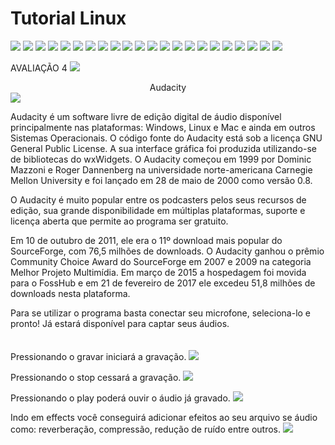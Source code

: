 # Tutorial Linux

<img src="Slide1.JPG">
<img src="Slide2.JPG">
<img src="Slide3.JPG">
<img src="Slide4.JPG">
<img src="Slide5.JPG">
<img src="Slide6.JPG">
<img src="Slide7.JPG">
<img src="Slide8.JPG">
<img src="Slide9.JPG">
<img src="Slide10.JPG">
<img src="Slide11.JPG">
<img src="Slide12.JPG">
<img src="Slide13.JPG">
<img src="Slide14.JPG">
<img src="Slide15.JPG">
<img src="Slide16.JPG">
<img src="Slide17.JPG">
<img src="Slide18.JPG">
<img src="Slide19.JPG">
<img src="Slide20.JPG">
<img src="Slide21.JPG">
<img src="Slide22.JPG">

AVALIAÇÃO 4
<img src="flstudio.png">


<center>Audacity</center>

<img src="audacity.jpg">

Audacity é um software livre de edição digital de áudio disponível principalmente nas plataformas: Windows, Linux e Mac e ainda em outros Sistemas Operacionais. O código fonte do Audacity está sob a licença GNU General Public License. A sua interface gráfica foi produzida utilizando-se de bibliotecas do wxWidgets. O Audacity começou em 1999 por Dominic Mazzoni e Roger Dannenberg na universidade norte-americana Carnegie Mellon University e foi lançado em 28 de maio de 2000 como versão 0.8.

O Audacity é muito popular entre os podcasters pelos seus recursos de edição, sua grande disponibilidade em múltiplas plataformas, suporte e licença aberta que permite ao programa ser gratuito.

Em 10 de outubro de 2011, ele era o 11º download mais popular do SourceForge, com 76,5 milhões de downloads. O Audacity ganhou o prêmio Community Choice Award do SourceForge em 2007 e 2009 na categoria Melhor Projeto Multimídia. Em março de 2015 a hospedagem foi movida para o FossHub e em 21 de fevereiro de 2017 ele excedeu 51,8 milhões de downloads nesta plataforma.




Para se utilizar o programa basta conectar seu microfone, seleciona-lo e pronto! Já estará disponível para captar seus áudios.
<br/>
<br/>
<br/>
Pressionando o gravar iniciará a gravação.
<img src="audacity2.png">

Pressionando o stop cessará a gravação.
<img src="audacity4.png">

Pressionando o play poderá ouvir o áudio já gravado.
<img src="audacity1.png">

Indo em effects você conseguirá adicionar efeitos ao seu arquivo se áudio como: reverberação, compressão, redução de ruído entre outros.
<img src="audacity3.png">


